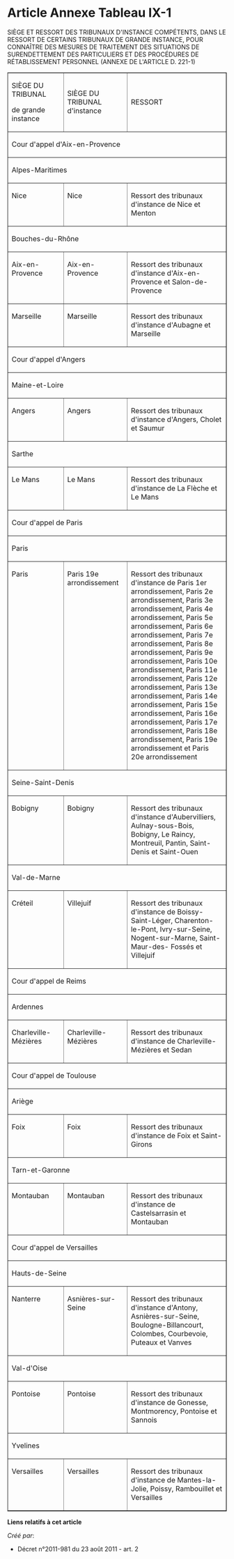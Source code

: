 # Article Annexe Tableau IX-1

SIÈGE ET RESSORT DES TRIBUNAUX D'INSTANCE COMPÉTENTS, DANS LE RESSORT DE CERTAINS TRIBUNAUX DE GRANDE INSTANCE, POUR
CONNAÎTRE DES MESURES DE TRAITEMENT DES SITUATIONS DE SURENDETTEMENT DES PARTICULIERS ET DES PROCÉDURES DE RÉTABLISSEMENT
PERSONNEL (ANNEXE DE L'ARTICLE D. 221-1)

<table cellspacing="0" cellpadding="0" align="center" border="1" width="720">
  <tbody>
    <tr>
      <td width="151">

SIÈGE DU TRIBUNAL

de grande instance

</td>
      <td width="151">

SIÈGE DU TRIBUNAL d'instance

</td>
      <td width="378">

RESSORT

</td>
    </tr>
    <tr>
      <td width="680" colspan="3">

Cour d'appel d'Aix-en-Provence

</td>
    </tr>
    <tr>
      <td colspan="3" width="680">

Alpes-Maritimes

</td>
    </tr>
    <tr>
      <td valign="top" width="151">

Nice 

</td>
      <td valign="top" width="151">

Nice 

</td>
      <td valign="top" width="378">

Ressort des tribunaux d'instance de Nice et Menton 

</td>
    </tr>
    <tr>
      <td colspan="3" width="680">

Bouches-du-Rhône

</td>
    </tr>
    <tr>
      <td width="151" valign="top">

Aix-en-Provence 

</td>
      <td valign="top" width="151">

Aix-en-Provence 

</td>
      <td width="378" valign="top">

Ressort des tribunaux d'instance d'Aix-en-Provence et Salon-de-Provence 

</td>
    </tr>
    <tr>
      <td valign="top" width="151">

Marseille 

</td>
      <td valign="top" width="151">

Marseille 

</td>
      <td width="378" valign="top">

Ressort des tribunaux d'instance d'Aubagne et Marseille 

</td>
    </tr>
    <tr>
      <td width="680" colspan="3">

Cour d'appel d'Angers

</td>
    </tr>
    <tr>
      <td colspan="3" width="680">

Maine-et-Loire

</td>
    </tr>
    <tr>
      <td valign="top" width="151">

Angers 

</td>
      <td width="151" valign="top">

Angers 

</td>
      <td valign="top" width="378">

Ressort des tribunaux d'instance d'Angers, Cholet et Saumur 

</td>
    </tr>
    <tr>
      <td colspan="3" width="680">

Sarthe

</td>
    </tr>
    <tr>
      <td width="151" valign="top">

Le Mans 

</td>
      <td width="151" valign="top">

Le Mans 

</td>
      <td width="378" valign="top">

Ressort des tribunaux d'instance de La Flèche et Le Mans 

</td>
    </tr>
    <tr>
      <td colspan="3" width="680">

Cour d'appel de Paris

</td>
    </tr>
    <tr>
      <td colspan="3" width="680">

Paris

</td>
    </tr>
    <tr>
      <td valign="top" width="151">

Paris 

</td>
      <td width="151" valign="top">

Paris 19e arrondissement 

</td>
      <td valign="top" width="378">

Ressort des tribunaux d'instance de Paris 1er arrondissement, Paris 2e arrondissement, Paris 3e arrondissement, Paris 4e
arrondissement, Paris 5e arrondissement, Paris 6e arrondissement, Paris 7e arrondissement, Paris 8e arrondissement, Paris 9e
arrondissement, Paris 10e arrondissement, Paris 11e arrondissement, Paris 12e arrondissement, Paris 13e arrondissement, Paris
14e arrondissement, Paris 15e arrondissement, Paris 16e arrondissement, Paris 17e arrondissement, Paris 18e arrondissement,
Paris 19e arrondissement et Paris 20e arrondissement 

</td>
    </tr>
    <tr>
      <td width="680" colspan="3">

Seine-Saint-Denis

</td>
    </tr>
    <tr>
      <td valign="top" width="151">

Bobigny 

</td>
      <td valign="top" width="151">

Bobigny 

</td>
      <td width="378" valign="top">

Ressort des tribunaux d'instance d'Aubervilliers, Aulnay-sous-Bois, Bobigny, Le Raincy, Montreuil, Pantin, Saint-Denis et
Saint-Ouen 

</td>
    </tr>
    <tr>
      <td colspan="3" width="680">

Val-de-Marne

</td>
    </tr>
    <tr>
      <td valign="top" width="151">

Créteil 

</td>
      <td width="151" valign="top">

Villejuif 

</td>
      <td valign="top" width="378">

Ressort des tribunaux d'instance de Boissy-Saint-Léger, Charenton-le-Pont, Ivry-sur-Seine, Nogent-sur-Marne, Saint-Maur-des-
Fossés et Villejuif 

</td>
    </tr>
    <tr>
      <td width="680" colspan="3">

Cour d'appel de Reims

</td>
    </tr>
    <tr>
      <td width="680" colspan="3">

Ardennes

</td>
    </tr>
    <tr>
      <td valign="top" width="151">

Charleville-Mézières 

</td>
      <td valign="top" width="151">

Charleville-Mézières 

</td>
      <td valign="top" width="378">

Ressort des tribunaux d'instance de Charleville-Mézières et Sedan 

</td>
    </tr>
    <tr>
      <td colspan="3" width="680">

Cour d'appel de Toulouse

</td>
    </tr>
    <tr>
      <td width="680" colspan="3">

Ariège

</td>
    </tr>
    <tr>
      <td width="151" valign="top">

Foix 

</td>
      <td width="151" valign="top">

Foix 

</td>
      <td valign="top" width="378">

Ressort des tribunaux d'instance de Foix et Saint-Girons 

</td>
    </tr>
    <tr>
      <td colspan="3" width="680">

Tarn-et-Garonne

</td>
    </tr>
    <tr>
      <td valign="top" width="151">

Montauban 

</td>
      <td valign="top" width="151">

Montauban 

</td>
      <td valign="top" width="378">

Ressort des tribunaux d'instance de Castelsarrasin et Montauban 

</td>
    </tr>
    <tr>
      <td width="680" colspan="3">

Cour d'appel de Versailles

</td>
    </tr>
    <tr>
      <td colspan="3" width="680">

Hauts-de-Seine

</td>
    </tr>
    <tr>
      <td valign="top" width="151">

Nanterre 

</td>
      <td valign="top" width="151">

Asnières-sur-Seine 

</td>
      <td width="378" valign="top">

Ressort des tribunaux d'instance d'Antony, Asnières-sur-Seine, Boulogne-Billancourt, Colombes, Courbevoie, Puteaux et Vanves 

</td>
    </tr>
    <tr>
      <td colspan="3" width="680">

Val-d'Oise

</td>
    </tr>
    <tr>
      <td valign="top" width="151">

Pontoise 

</td>
      <td width="151" valign="top">

Pontoise 

</td>
      <td width="378" valign="top">

Ressort des tribunaux d'instance de Gonesse, Montmorency, Pontoise et Sannois 

</td>
    </tr>
    <tr>
      <td width="680" colspan="3">

Yvelines

</td>
    </tr>
    <tr>
      <td valign="top" width="151">

Versailles 

</td>
      <td valign="top" width="151">

Versailles 

</td>
      <td valign="top" width="378">

Ressort des tribunaux d'instance de Mantes-la-Jolie, Poissy, Rambouillet et Versailles

</td>
    </tr>
  </tbody>
</table>

**Liens relatifs à cet article**

_Créé par_:

  - Décret n°2011-981 du 23 août 2011 - art. 2
